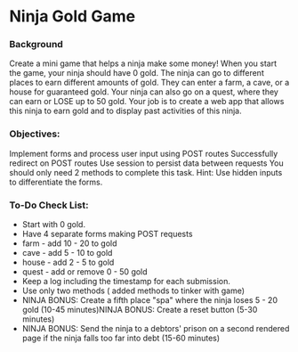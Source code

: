 <h1 dir="auto" > Ninja Gold Game </h1>


<h3> Background </h3>
Create a mini game that helps a ninja make some money! When you start the game, your ninja should have 0 gold. The ninja can go to different places to earn different amounts of gold. They can enter a farm, a cave, or a house for guaranteed gold. Your ninja can also go on a quest, where they can earn or LOSE up to 50 gold. Your job is to create a web app that allows this ninja to earn gold and to display past activities of this ninja.



<h3> Objectives: </h3>
Implement forms and process user input using POST routes
Successfully redirect on POST routes
Use session to persist data between requests
You should only need 2 methods to complete this task. Hint: Use hidden inputs to differentiate the forms.



<h3> To-Do Check List: </h3>

- Start with 0 gold.
- Have 4 separate forms making POST requests
- farm - add 10 - 20 to gold
- cave - add 5 - 10 to gold
- house - add 2 - 5 to gold
- quest - add or remove 0 - 50 gold
- Keep a log including the timestamp for each submission.
- Use only two methods ( added methods to tinker with game)
- NINJA BONUS: Create a fifth place "spa" where the ninja loses 5 - 20 gold (10-45 minutes)NINJA BONUS: Create a reset button (5-30 minutes)
- NINJA BONUS: Send the ninja to a debtors' prison on a second rendered page if the ninja falls too far into debt (15-60 minutes)
